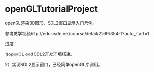 # openGLTutorialProject

openGL渲染3D图形，SDL2窗口显示入门示例。

参考教学视频http://edu.csdn.net/course/detail/2269/35451?auto_start=1

进度：

1)openGL and SDL2开发环境搭建。

2）实现SDL2显示窗口，已经简单openGL库调用。

